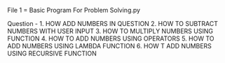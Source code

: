 
File 1 = Basic Program For Problem Solving.py

Question  - 1. HOW ADD NUMBERS IN QUESTION
2. HOW TO SUBTRACT NUMBERS WITH USER INPUT
3. HOW TO MULTIPLY NUMBERS USING FUNCTION
4. HOW TO ADD NUMBERS USING OPERATORS
5. HOW TO ADD NUMBERS USING LAMBDA FUNCTION
6. HOW T ADD NUMBERS USING RECURSIVE FUNCTION

